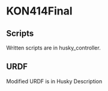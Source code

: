 # KON414Final

Scripts
----------
Written scripts are in husky_controller.


URDF
---------
Modified URDF is in Husky Description
